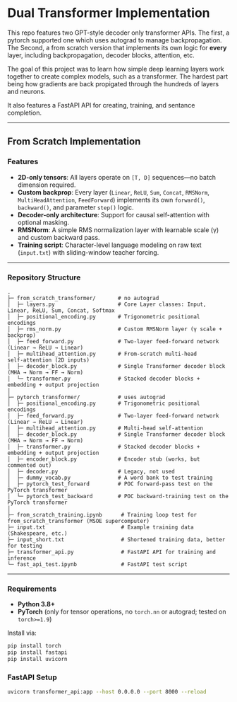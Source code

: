 # Dual Transformer Implementation
This repo features two GPT-style decoder only transformer APIs. The first, a pytorch supported one which uses autograd to manage backpropagation. The Second, a from scratch version that implements its own logic for **every** layer, including backpropagation, decoder blocks, attention, etc.

The goal of this project was to learn how simple deep learning layers work together to create complex models, such as a transformer. The hardest part being how gradients are back propigated through the hundreds of layers and neurons.

It also features a FastAPI API for creating, training, and sentance completion.

---
## From Scratch Implementation
### Features

- **2D-only tensors**: All layers operate on `[T, D]` sequences—no batch dimension required.  
- **Custom backprop**: Every layer (`Linear`, `ReLU`, `Sum`, `Concat`, `RMSNorm`, `MultiHeadAttention`, `FeedForward`) implements its own `forward()`, `backward()`, and parameter `step()` logic.  
- **Decoder-only architecture**: Support for causal self-attention with optional masking.  
- **RMSNorm**: A simple RMS normalization layer with learnable scale (γ) and custom backward pass.  
- **Training script**: Character-level language modeling on raw text (`input.txt`) with sliding-window teacher forcing.

---

### Repository Structure
```
.
├─ from_scratch_transformer/       # no autograd
│  ├─ layers.py                    # Core Layer classes: Input, Linear, ReLU, Sum, Concat, Softmax
│  ├─ positional_encoding.py       # Trigonometric positional encodings
│  ├─ rms_norm.py                  # Custom RMSNorm layer (γ scale + backprop)
│  ├─ feed_forward.py              # Two‑layer feed‑forward network (Linear → ReLU → Linear)
│  ├─ multihead_attention.py       # From‑scratch multi‑head self‑attention (2D inputs)
│  ├─ decoder_block.py             # Single Transformer decoder block (MHA → Norm → FF → Norm)
│  └─ transformer.py               # Stacked decoder blocks + embedding + output projection
│
├─ pytorch_transformer/            # uses autograd
│  ├─ positional_encoding.py       # Trigonometric positional encodings
│  ├─ feed_forward.py              # Two‑layer feed‑forward network (Linear → ReLU → Linear)
│  ├─ multihead_attention.py       # Multi‑head self‑attention
│  ├─ decoder_block.py             # Single Transformer decoder block (MHA → Norm → FF → Norm)
│  ├─ transformer.py               # Stacked decoder blocks + embedding + output projection
│  ├─ encoder_block.py             # Encoder stub (works, but commented out)
│  ├─ decoder.py                   # Legacy, not used
│  ├─ dummy_vocab.py               # A word bank to test training
│  ├─ pytorch_test_forward         # POC forward‑pass test on the PyTorch transformer
│  └─ pytorch_test_backward        # POC backward‑training test on the PyTorch transformer
│
├─ from_scratch_training.ipynb      # Training loop test for from_scratch_transformer (MSOE supercomputer)
├─ input.txt                        # Example training data (Shakespeare, etc.)
├─ input_short.txt                  # Shortened training data, better for testing
├─ transformer_api.py               # FastAPI API for training and inference
└─ fast_api_test.ipynb              # FastAPI test script
```
---


### Requirements

- **Python 3.8+**  
- **PyTorch** (only for tensor operations, no `torch.nn` or autograd; tested on `torch>=1.9`)

Install via:

```bash
pip install torch
pip install fastapi
pip install uvicorn
```

### FastAPI Setup
```bash
uvicorn transformer_api:app --host 0.0.0.0 --port 8000 --reload
